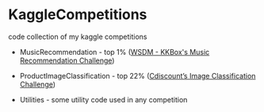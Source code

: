 # KaggleCompetitions
code collection of my kaggle competitions


- MusicRecommendation - top 1% ([WSDM - KKBox's Music Recommendation Challenge](https://www.kaggle.com/c/kkbox-music-recommendation-challenge))

- ProductImageClassification - top 22% ([Cdiscount’s Image Classification Challenge](https://www.kaggle.com/c/cdiscount-image-classification-challenge))

- Utilities - some utility code used in any competition